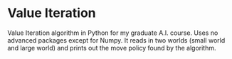 # Value Iteration
Value Iteration algorithm in Python for my graduate A.I. course. Uses no advanced packages
except for Numpy. It reads in two worlds (small world and large world) and prints out the move
policy found by the algorithm.
